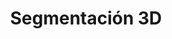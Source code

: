 ---
title: Segmentación 3D
parent: Módulos de la aplicación
grand_parent: Documentación de GEU
layout: default
nav_order: 6
not_ready: true
---